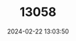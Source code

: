 ---
title: "13058"
category: "Melanotaenia boesemani"
draft: false
date: 2024-02-22 13:03:50
languages:
  English: ["Boeseman's Rainbowfish"]
---